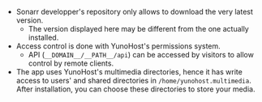 * Sonarr developper's repository only allows to download the very latest version.
  * The version displayed here may be different from the one actually installed.
* Access control is done with YunoHost's permissions system.
  * API (`__DOMAIN__/__PATH__/api`) can be accessed by visitors to allow control by remote clients.
* The app uses YunoHost's multimedia directories, hence it has write access to users' and shared directories in `/home/yunohost.multimedia`. After installation, you can choose these directories to store your media.
